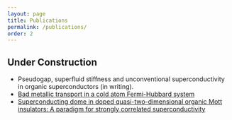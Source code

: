 ```yaml
---
layout: page
title: Publications
permalink: /publications/
order: 2
---
```


## Under Construction

- Pseudogap, superfluid stiffness and unconventional superconductivity in organic superconductors (in writing).
- [Bad metallic transport in a cold atom Fermi-Hubbard system](http://science.sciencemag.org/content/early/2018/12/05/science.aat4134)
- [Superconducting dome in doped quasi-two-dimensional organic Mott insulators: A paradigm for strongly correlated superconductivity](https://journals.aps.org/prb/abstract/10.1103/PhysRevB.92.195112)